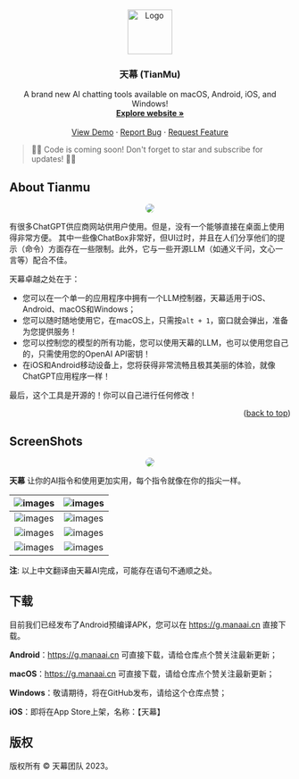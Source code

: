 
<a name="readme-top"></a>


<br />
<div align="center">
  <a href="https://github.com/OpenJarvisAI/TianMu">
    <img src="https://jihulab.com/godly/fger/-/raw/main/images/2023/10/7_21_0_52_icon_256x256.png" alt="Logo" width="80" height="80">
  </a>

  <h3 align="center">天幕 (TianMu)</h3>

  <p align="center">
    A brand new AI chatting tools available on macOS, Android, iOS, and Windows!
    <br />
    <a href="https://g.manaai.cn"><strong>Explore website »</strong></a>
    <br />
    <br />
    <a href="https://github.com/othneildrew/Best-README-Template">View Demo</a>
    ·
    <a href="https://github.com/othneildrew/Best-README-Template/issues">Report Bug</a>
    ·
    <a href="https://github.com/othneildrew/Best-README-Template/issues">Request Feature</a>
  </p>
</div>

> 🎉🎊 Code is coming soon! Don't forget to star and subscribe for updates! 🎉🎊


## About Tianmu

<div align="center">
<img src="https://jihulab.com/godly/fger/-/raw/main/images/2023/10/7_21_58_36_1.gif" style="border-radius: 20px;">
</div>

有很多ChatGPT供应商网站供用户使用。但是，没有一个能够直接在桌面上使用得非常方便。
其中一些像ChatBox非常好，但UI过时，并且在人们分享他们的提示（命令）方面存在一些限制。此外，它与一些开源LLM（如通义千问，文心一言等）配合不佳。

天幕卓越之处在于：

  * 您可以在一个单一的应用程序中拥有一个LLM控制器，天幕适用于iOS、Android、macOS和Windows；
  * 您可以随时随地使用它，在macOS上，只需按`alt + 1`，窗口就会弹出，准备为您提供服务！
  * 您可以控制您的模型的所有功能，您可以使用天幕的LLM，也可以使用您自己的，只需使用您的OpenAI API密钥！
  * 在iOS和Android移动设备上，您将获得非常流畅且极其美丽的体验，就像ChatGPT应用程序一样！

最后，这个工具是开源的！你可以自己进行任何修改！

<p align="right">(<a href="#readme-top">back to top</a>)</p>


## ScreenShots


<div align="center">
<img src="https://jihulab.com/godly/fger/-/raw/main/images/2023/10/7_22_17_50_10%E6%9C%886%E6%97%A5%20(1)(1).gif" style="border-radius: 10px;">
</div>


**天幕** 让你的AI指令和使用更加实用，每个指令就像在你的指尖一样。

![images](https://jihulab.com/godly/fger/-/raw/main/images/2023/10/7_22_32_6_202310072232467.png)  | ![images](https://jihulab.com/godly/fger/-/raw/main/images/2023/10/7_22_32_34_202310072232167.png)
:-------------------------:|:-------------------------:
![images](https://jihulab.com/godly/fger/-/raw/main/images/2023/10/7_22_34_16_202310072234717.png)  | ![images](https://jihulab.com/godly/fger/-/raw/main/images/2023/10/7_22_34_55_202310072234671.png) 
![images](https://jihulab.com/godly/fger/-/raw/main/images/2023/10/7_22_55_37_20231007225536.png)  | ![images](https://jihulab.com/godly/fger/-/raw/main/images/2023/10/7_22_31_20_202310072231718.png) 
![images](https://jihulab.com/godly/fger/-/raw/main/images/2023/10/7_22_35_35_202310072235808.png)  | ![images](https://jihulab.com/godly/fger/-/raw/main/images/2023/10/7_22_36_6_202310072236600.png) 


**注**: 以上中文翻译由天幕AI完成，可能存在语句不通顺之处。


## 下载


目前我们已经发布了Android预编译APK，您可以在 https://g.manaai.cn 直接下载。

**Android**：https://g.manaai.cn 可直接下载，请给仓库点个赞关注最新更新；

**macOS**：https://g.manaai.cn 可直接下载，请给仓库点个赞关注最新更新；

**Windows**：敬请期待，将在GitHub发布，请给这个仓库点赞；

**iOS**：即将在App Store上架，名称：【天幕】


## 版权

版权所有 © 天幕团队 2023。

